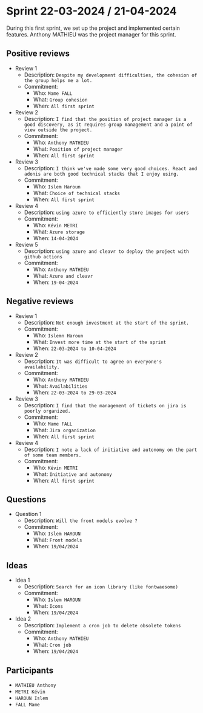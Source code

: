 # Sprint 22-03-2024 / 21-04-2024

During this first sprint, we set up the project and implemented certain features. Anthony MATHIEU was the project manager for this sprint.

## Positive reviews

- Review 1
  - Description: `Despite my development difficulties, the cohesion of the group helps me a lot.`
  - Commitment:
    - Who: `Mame FALL`
    - What: `Group cohesion`
    - When: `All first sprint`
- Review 2
  - Description: `I find that the position of project manager is a good discovery, as it requires group management and a point of view outside the project.`
  - Commitment:
    - Who: `Anthony MATHIEU`
    - What: `Position of project manager`
    - When: `All first sprint`
- Review 3
  - Description: `I think we've made some very good choices. React and adonis are both good technical stacks that I enjoy using.`
  - Commitment:
    - Who: `Islem Haroun`
    - What: `Choice of technical stacks`
    - When: `All first sprint`
- Review 4
  - Description: `using azure to efficiently store images for users`
  - Commitment:
    - Who: `Kévin METRI`
    - What: `Azure storage`
    - When: `14-04-2024`
- Review 5
  - Description: `using azure and cleavr to deploy the project with github actions`
  - Commitment:
    - Who: `Anthony MATHIEU`
    - What: `Azure and cleavr`
    - When: `19-04-2024`
  
## Negative reviews

- Review 1
  - Description: `Not enough investment at the start of the sprint.`
  - Commitment:
    - Who: `Islemn Haroun`
    - What: `Invest more time at the start of the sprint`
    - When: `22-03-2024 to 10-04-2024`
- Review 2
  - Description: `It was difficult to agree on everyone's availability.`
  - Commitment:
    - Who: `Anthony MATHIEU`
    - What: `Availabilities`
    - When: `22-03-2024 to 29-03-2024`
- Review 3
  - Description: `I find that the management of tickets on jira is poorly organized.`
  - Commitment:
    - Who: `Mame FALL`
    - What: `Jira organization`
    - When: `All first sprint`
- Review 4
  - Description: `I note a lack of initiative and autonomy on the part of some team members.`
  - Commitment:
    - Who: `Kévin METRI`
    - What: `Initiative and autonomy`
    - When: `All first sprint`

## Questions

- Question 1
  - Description: `Will the front models evolve ?`
  - Commitment:
    - Who: `Islem HAROUN`
    - What: `Front models`
    - When: `19/04/2024`

## Ideas

- Idea 1
  - Description: `Search for an icon library (like fontwaesome)`
  - Commitment:
    - Who: `Islem HAROUN`
    - What: `Icons`
    - When: `19/04/2024`
- Idea 2
  - Description: `Implement a cron job to delete obsolete tokens `
  - Commitment:
    - Who: `Anthony MATHIEU`
    - What: `Cron job`
    - When: `19/04/2024`
## Participants

- `MATHIEU Anthony`
- `METRI Kévin`
- `HAROUN Islem`
- `FALL Mame`